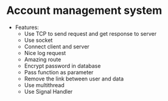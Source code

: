 # Account management system

- Features:
  - Use TCP to send request and get response to server
  - Use socket
  - Connect client and server
  - Nice log request
  - Amazing route 
  - Encrypt password in database
  - Pass function as parameter
  - Remove the link between user and data
  - Use multithread
  - Use Signal Handler